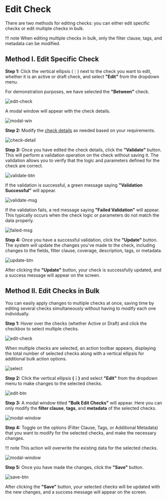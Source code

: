 # Edit Check

There are two methods for editing checks: you can either edit specific checks or edit multiple checks in bulk.

!!! note 
       When editing multiple checks in bulk, only the filter clause, tags, and metadata can be modified. 

## Method I. Edit Specific Check

**Step 1:** Click the vertical ellipsis (⋮) next to the check you want to edit, whether it is an active or draft check, and select **"Edit"** from the dropdown menu.

For demonstration purposes, we have selected the **"Between"** check.

![edit-check](../assets/datastore-checks/edit-checks/edit-check-light-51.png)

A modal window will appear with the check details. 

![modal-win](../assets/datastore-checks/edit-checks/modal-win-light-52.png)

**Step 2:** Modify the [check details](https://userguide.qualytics.io/checks/checks-template/#:~:text=Enter%20the%20following%20details%20to%20add%20the%20check%20template%3A) as needed based on your requirements.

![check-detail](../assets/datastore-checks/edit-checks/check-detail-light-53.png)

**Step 3:** Once you have edited the check details, click the **"Validate"** button. This will perform a validation operation on the check without saving it. The validation allows you to verify that the logic and parameters defined for the check are correct.

![validate-btn](../assets/datastore-checks/edit-checks/validate-btn-light-54.png)

If the validation is successful, a green message saying **"Validation Successful"** will appear. 

![validate-msg](../assets/datastore-checks/edit-checks/validate-msg-light-55.png)

If the validation fails, a red message saying **"Failed Validation"** will appear. This typically occurs when the check logic or parameters do not match the data properly.

![failed-msg](../assets/datastore-checks/edit-checks/failed-msg-light-56.png)

**Step 4:** Once you have a successful validation, click the **"Update"** button. The system will update the changes you've made to the check, including changes to the fields, filter clause, coverage, description, tags, or metadata.

![update-btn](../assets/datastore-checks/edit-checks/update-btn-light-57.png)

After clicking the **"Update"** button, your check is successfully updated, and a success message will appear on the screen.

## Method II. Edit Checks in Bulk

You can easily apply changes to multiple checks at once, saving time by editing several checks simultaneously without having to modify each one individually.

**Step 1:** Hover over the checks (whether Active or Draft) and click the checkbox to select multiple checks.

![edit-check](../assets/datastore-checks/edit-checks/edit-check-light-59.png)

When multiple checks are selected, an action toolbar appears, displaying the total number of selected checks along with a vertical ellipsis for additional bulk action options.

![select](../assets/datastore-checks/edit-checks/select-light-60.png)

**Step 2:** Click the vertical ellipsis **(⋮)** and select **"Edit"** from the dropdown menu to make changes to the selected checks.

![edit-btn](../assets/datastore-checks/edit-checks/edit-btn-light-61.png)

**Step 3:** A modal window titled **"Bulk Edit Checks"** will appear. Here you can only modify the **filter clause**, **tags**, and **metadata** of the selected checks.

![modal-window](../assets/datastore-checks/edit-checks/modal-window-light-62.png)

**Step 4:** Toggle on the options (Filter Clause, Tags, or Additional Metadata) that you want to modify for the selected checks, and make the necessary changes.

!!! note
       This action will overwrite the existing data for the selected checks.

![modal-window](../assets/datastore-checks/edit-checks/modal-window-light-63.png)

**Step 5:** Once you have made the changes, click the **"Save"** button.

![save-btn](../assets/datastore-checks/edit-checks/save-btn-light-64.png)

After clicking the **"Save"** button, your selected checks will be updated with the new changes, and a success message will appear on the screen.
